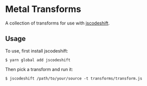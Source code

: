 # Metal Transforms

A collection of transforms for use with [jscodeshift](https://github.com/facebook/jscodeshift).

## Usage

To use, first install jscodeshift:

```
$ yarn global add jscodeshift
```

Then pick a transform and run it:

```
$ jscodeshift /path/to/your/source -t transforms/transform.js
```
